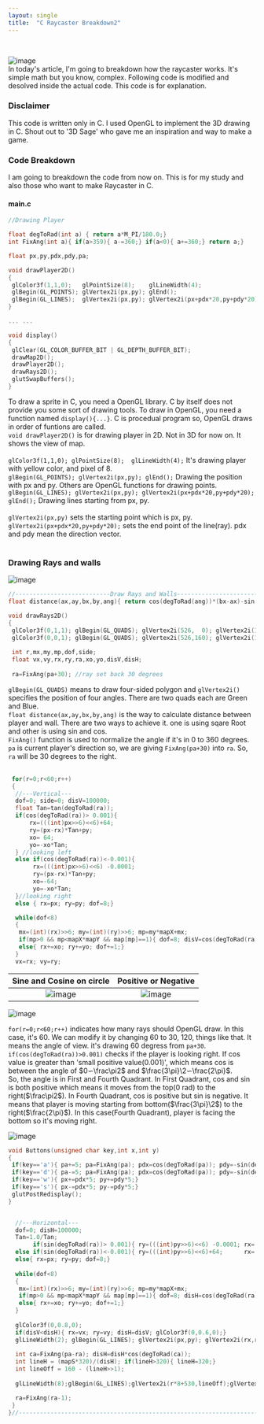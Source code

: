 ```yaml
---
layout: single
title:  "C Raycaster Breakdown2"
---
```

<br>

![image](https://github.com/DutchVandaline/DutchVandaline.github.io/assets/142364450/31fce9ba-fe7c-4cc1-a10b-f512b25ce353)
<br>
 In today's article, I'm going to breakdown how the raycaster works. It's simple math but you know, complex. Following code is modified and desolved inside the actual code. This code is for explanation.

### Disclaimer
 This code is written only in C. I used OpenGL to implement the 3D drawing in C.
Shout out to '3D Sage' who gave me an inspiration and way to make a game.

### Code Breakdown
 I am going to breakdown the code from now on. This is for my study and also those who want to make Raycaster in C.
#### main.c 
```c
//Drawing Player

float degToRad(int a) { return a*M_PI/180.0;}
int FixAng(int a){ if(a>359){ a-=360;} if(a<0){ a+=360;} return a;}

float px,py,pdx,pdy,pa;

void drawPlayer2D()
{
 glColor3f(1,1,0);   glPointSize(8);    glLineWidth(4);
 glBegin(GL_POINTS); glVertex2i(px,py); glEnd();
 glBegin(GL_LINES);  glVertex2i(px,py); glVertex2i(px+pdx*20,py+pdy*20); glEnd();
}

... ...

void display()
{   
 glClear(GL_COLOR_BUFFER_BIT | GL_DEPTH_BUFFER_BIT); 
 drawMap2D();
 drawPlayer2D();
 drawRays2D();
 glutSwapBuffers();  
}
```
To draw a sprite in C, you need a OpenGL library. C by itself does not provide you some sort of drawing tools. 
To draw in OpenGL, you need a function named `display(){...}`. C is procedual program so, OpenGL draws in order of funtions are called.<br>
`void drawPlayer2D()` is for drawing player in 2D. Not in 3D for now on. It shows the view of map.<br><br>
`glColor3f(1,1,0); glPointSize(8);  glLineWidth(4);` It's drawing player with yellow color, and pixel of 8.<br>
`glBegin(GL_POINTS); glVertex2i(px,py); glEnd();` Drawing the position with px and py. Others are OpenGL functions for drawing points.<br>
`glBegin(GL_LINES); glVertex2i(px,py); glVertex2i(px+pdx*20,py+pdy*20); glEnd();` Drawing lines starting from px, py. <br><br>
`glVertex2i(px,py)` sets the starting point which is px, py. `glVertex2i(px+pdx*20,py+pdy*20);` sets the end point of the line(ray). pdx and pdy mean the direction vector.<br>
<br>


### Drawing Rays and walls
![image](https://github.com/DutchVandaline/DutchVandaline.github.io/assets/142364450/273f7f37-22cd-4275-aaf5-c0d7bb9cf1b8)

```c
//---------------------------Draw Rays and Walls--------------------------------
float distance(ax,ay,bx,by,ang){ return cos(degToRad(ang))*(bx-ax)-sin(degToRad(ang))*(by-ay);}

void drawRays2D()
{
 glColor3f(0,1,1); glBegin(GL_QUADS); glVertex2i(526,  0); glVertex2i(1006,  0); glVertex2i(1006,160); glVertex2i(526,160); glEnd();	
 glColor3f(0,0,1); glBegin(GL_QUADS); glVertex2i(526,160); glVertex2i(1006,160); glVertex2i(1006,320); glVertex2i(526,320); glEnd();	 	
	
 int r,mx,my,mp,dof,side;
 float vx,vy,rx,ry,ra,xo,yo,disV,disH; 
 
 ra=FixAng(pa+30); //ray set back 30 degrees
```
`glBegin(GL_QUADS)` means to draw four-sided polygon and `glVertex2i()` specifies the position of four angles. There are two quads each are Green and Blue.<br>
`float distance(ax,ay,bx,by,ang)` is the way to calculate distance between player and wall. There are two ways to achieve it. one is using sqare Root and other is using sin and cos.<br>
`FixAng()` function is used to normalize the angle if it's in 0 to 360 degrees. `pa` is current player's direction so,
we are giving `FixAng(pa+30)` into `ra`. So, `ra` will be 30 degrees to the right.<br>
<br>

```c
 for(r=0;r<60;r++)
 {
  //---Vertical--- 
  dof=0; side=0; disV=100000;
  float Tan=tan(degToRad(ra));
  if(cos(degToRad(ra))> 0.001){
      rx=(((int)px>>6)<<6)+64;
      ry=(px-rx)*Tan+py;
      xo= 64;
      yo=-xo*Tan;
  } //looking left
  else if(cos(degToRad(ra))<-0.001){
       rx=(((int)px>>6)<<6) -0.0001;
       ry=(px-rx)*Tan+py;
       xo=-64;
       yo=-xo*Tan;
  }//looking right
  else { rx=px; ry=py; dof=8;}                                                  //looking up or down. no hit  

  while(dof<8) 
  { 
   mx=(int)(rx)>>6; my=(int)(ry)>>6; mp=my*mapX+mx;                     
   if(mp>0 && mp<mapX*mapY && map[mp]==1){ dof=8; disV=cos(degToRad(ra))*(rx-px)-sin(degToRad(ra))*(ry-py);}//hit         
   else{ rx+=xo; ry+=yo; dof+=1;}                                               //check next horizontal
  } 
  vx=rx; vy=ry;
```

Sine and Cosine on circle  |  Positive or Negative
:-------------------------:|:-------------------------:
![image](https://github.com/DutchVandaline/DutchVandaline.github.io/assets/142364450/a8100b61-b0ac-4070-a13b-747cd2aa2576)   |  ![image](https://github.com/DutchVandaline/DutchVandaline.github.io/assets/142364450/e7c706c4-c98c-4ea3-852a-8f8f2cf28d45)





![image](https://github.com/DutchVandaline/DutchVandaline.github.io/assets/142364450/1eb6ddc2-e30b-4625-b199-6bf42bdbab47)

`for(r=0;r<60;r++)` indicates how many rays should OpenGL draw. In this case, it's 60. We can modify it by changing 60 to 30, 120, things like that. It means the angle of view. it's drawing 60 degress from `pa+30`.<br>
`if(cos(degToRad(ra))>0.001)` checks if the player is looking right. If cos value is greater than 'small positive value(0.001)', which means cos is between the angle of $0∽\frac\pi2$ and $\frac{3\pi}\2∽\frac{2\pi}$.<br>
So, the angle is in First and Fourth Quadrant. In First Quadrant, cos and sin is both positive which means it moves from the top(0 rad) to the right($\frac\pi2$). In Fourth Quadrant, cos is positive but sin is negative.
It means that player is moving starting from bottom($\frac{3\pi}\2$) to the right($\frac{2\pi}$). In this case(Fourth Quadrant), player is facing the bottom so it's moving right.
<br>






![image](https://github.com/DutchVandaline/DutchVandaline.github.io/assets/142364450/1eb6ddc2-e30b-4625-b199-6bf42bdbab47)

```c
void Buttons(unsigned char key,int x,int y)
{
 if(key=='a'){ pa+=5; pa=FixAng(pa); pdx=cos(degToRad(pa)); pdy=-sin(degToRad(pa));} 	
 if(key=='d'){ pa-=5; pa=FixAng(pa); pdx=cos(degToRad(pa)); pdy=-sin(degToRad(pa));} 
 if(key=='w'){ px+=pdx*5; py+=pdy*5;}
 if(key=='s'){ px-=pdx*5; py-=pdy*5;}
 glutPostRedisplay();
}
```


```c

  //---Horizontal---
  dof=0; disH=100000;
  Tan=1.0/Tan; 
       if(sin(degToRad(ra))> 0.001){ ry=(((int)py>>6)<<6) -0.0001; rx=(py-ry)*Tan+px; yo=-64; xo=-yo*Tan;}//looking up 
  else if(sin(degToRad(ra))<-0.001){ ry=(((int)py>>6)<<6)+64;      rx=(py-ry)*Tan+px; yo= 64; xo=-yo*Tan;}//looking down
  else{ rx=px; ry=py; dof=8;}                                                   //looking straight left or right
 
  while(dof<8) 
  { 
   mx=(int)(rx)>>6; my=(int)(ry)>>6; mp=my*mapX+mx;                          
   if(mp>0 && mp<mapX*mapY && map[mp]==1){ dof=8; disH=cos(degToRad(ra))*(rx-px)-sin(degToRad(ra))*(ry-py);}//hit         
   else{ rx+=xo; ry+=yo; dof+=1;}                                               //check next horizontal
  } 
  
  glColor3f(0,0.8,0);
  if(disV<disH){ rx=vx; ry=vy; disH=disV; glColor3f(0,0.6,0);}                  //horizontal hit first
  glLineWidth(2); glBegin(GL_LINES); glVertex2i(px,py); glVertex2i(rx,ry); glEnd();//draw 2D ray
    
  int ca=FixAng(pa-ra); disH=disH*cos(degToRad(ca));                            //fix fisheye 
  int lineH = (mapS*320)/(disH); if(lineH>320){ lineH=320;}                     //line height and limit
  int lineOff = 160 - (lineH>>1);                                               //line offset
  
  glLineWidth(8);glBegin(GL_LINES);glVertex2i(r*8+530,lineOff);glVertex2i(r*8+530,lineOff+lineH);glEnd();//draw vertical wall  

  ra=FixAng(ra-1);                                                              //go to next ray
 }
}//-----------------------------------------------------------------------------

```





